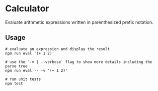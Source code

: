 # Calculator

Evaluate arithmetic expressions written in parenthesized prefix notation.

## Usage

```
# evaluate an expression and display the result
npm run eval '(+ 1 2)'

# use the `-v | --verbose` flag to show more details including the parse tree
npm run eval -- -v '(+ 1 2)'

# run unit tests
npm test
```
